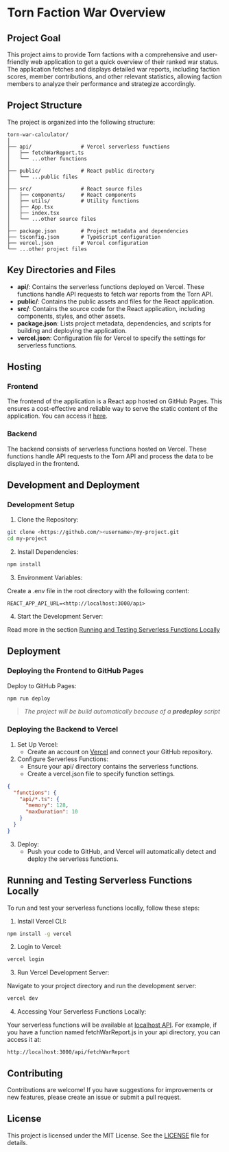 # Torn Faction War Overview

## Project Goal

This project aims to provide Torn factions with a comprehensive and user-friendly web application to get a quick overview of their ranked war status. The application fetches and displays detailed war reports, including faction scores, member contributions, and other relevant statistics, allowing faction members to analyze their performance and strategize accordingly.

## Project Structure

The project is organized into the following structure:

```plaintext
torn-war-calculator/
│
├── api/                # Vercel serverless functions
│   ├── fetchWarReport.ts
│   └── ...other functions
│
├── public/             # React public directory
│   └── ...public files
│
├── src/                # React source files
│   ├── components/     # React components
│   ├── utils/          # Utility functions
│   ├── App.tsx
│   ├── index.tsx
│   └── ...other source files
│
├── package.json        # Project metadata and dependencies
├── tsconfig.json       # TypeScript configuration
├── vercel.json         # Vercel configuration
└── ...other project files
```

## Key Directories and Files

* **api/**: Contains the serverless functions deployed on Vercel. These functions handle API requests to fetch war reports from the Torn API.
* **public/**: Contains the public assets and files for the React application.
* **src/**: Contains the source code for the React application, including components, styles, and other assets.
* **package.json**: Lists project metadata, dependencies, and scripts for building and deploying the application.
* **vercel.json**: Configuration file for Vercel to specify the settings for serverless functions.

## Hosting

### Frontend

The frontend of the application is a React app hosted on GitHub Pages. This ensures a cost-effective and reliable way to serve the static content of the application. You can access it [here](https://nicklas185105.github.io/torn-war-calculator/).

### Backend

The backend consists of serverless functions hosted on Vercel. These functions handle API requests to the Torn API and process the data to be displayed in the frontend.

## Development and Deployment

### Development Setup

1. Clone the Repository:

```bash
git clone <https://github.com/><username>/my-project.git
cd my-project
```

2. Install Dependencies:

```bash
npm install
```

3. Environment Variables:

Create a .env file in the root directory with the following content:

```plaintext
REACT_APP_API_URL=<http://localhost:3000/api>
```

4. Start the Development Server:

Read more in the section [Running and Testing Serverless Functions Locally](#running-and-testing-serverless-functions-locally)

## Deployment

### Deploying the Frontend to GitHub Pages

Deploy to GitHub Pages:

```bash
npm run deploy
```

> *The project will be build automatically because of a **predeploy** script*

### Deploying the Backend to Vercel

1. Set Up Vercel:
   * Create an account on [Vercel](https://vercel.com/) and connect your GitHub repository.
2. Configure Serverless Functions:
   * Ensure your api/ directory contains the serverless functions.
   * Create a vercel.json file to specify function settings.

```json
{
  "functions": {
    "api/*.ts": {
      "memory": 128,
      "maxDuration": 10
    }
  }
}
```

3. Deploy:
   * Push your code to GitHub, and Vercel will automatically detect and deploy the serverless functions.

## Running and Testing Serverless Functions Locally

To run and test your serverless functions locally, follow these steps:

1. Install Vercel CLI:

```bash
npm install -g vercel
```

2. Login to Vercel:

```bash
vercel login
```

3. Run Vercel Development Server:

Navigate to your project directory and run the development server:

```bash
vercel dev
```

4. Accessing Your Serverless Functions Locally:

Your serverless functions will be available at [localhost API](http://localhost:3000/api/). For example, if you have a function named fetchWarReport.js in your api directory, you can access it at:

```plaintext
http://localhost:3000/api/fetchWarReport
```

## Contributing

Contributions are welcome! If you have suggestions for improvements or new features, please create an issue or submit a pull request.

## License

This project is licensed under the MIT License. See the [LICENSE](./LICENSE) file for details.
